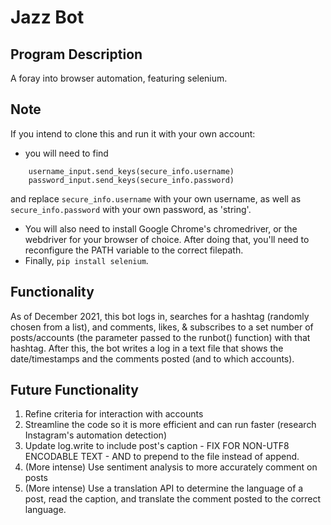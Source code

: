 # Jazz Bot
## Program Description
A foray into browser automation, featuring selenium.

## Note
If you intend to clone this and run it with your own account:
- you will need to find 
```
    username_input.send_keys(secure_info.username) 
    password_input.send_keys(secure_info.password)
```
and replace `secure_info.username` with your own username, as well as `secure_info.password` with your own password, as 'string'.
- You will also need to install Google Chrome's chromedriver, or the webdriver for your browser of choice. After doing that, you'll need to reconfigure the PATH variable to the correct filepath.
- Finally, `pip install selenium`.

## Functionality
As of December 2021, this bot logs in, searches for a hashtag (randomly chosen from a list), and comments, likes, & subscribes to a set number of posts/accounts (the parameter passed to the runbot() function) with that hashtag. After this, the bot writes a log in a text file that shows the date/timestamps and the comments posted (and to which accounts).

## Future Functionality
1. Refine criteria for interaction with accounts
2. Streamline the code so it is more efficient and can run faster (research Instagram's automation detection)
3. Update log.write to include post's caption - FIX FOR NON-UTF8 ENCODABLE TEXT - AND to prepend to the file instead of append.
4. (More intense) Use sentiment analysis to more accurately comment on posts
5. (More intense) Use a translation API to determine the language of a post, read the caption, and translate the comment posted to the correct language.
